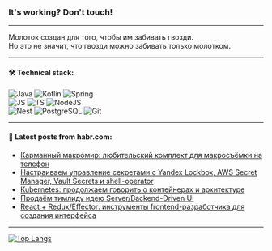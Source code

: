 ### It's working? Don't touch!

---
Молоток создан для того, чтобы им забивать гвозди. <br>
Но это не значит, что гвозди можно забивать только молотком.

---

#### 🛠️ Technical stack:

![Java](https://img.shields.io/badge/Java-informational?logo=Oracle&style=flat&logoColor=white&color=FF4500)
![Kotlin](https://img.shields.io/badge/Kotlin-informational?logo=Kotlin&style=flat&logoColor=white&color=774D97)
![Spring](https://img.shields.io/badge/SpringBoot-informational?logo=SpringBoot&style=flat&logoColor=white&color=6DB33F) <br>
![JS](https://img.shields.io/badge/JS-informational?logo=javaScript&style=flat&logoColor=black&color=F7Df1E)
![TS](https://img.shields.io/badge/TypeScript-informational?logo=typeScript&style=flat&logoColor=black&color=0667A8)
![NodeJS](https://img.shields.io/badge/NodeJS-informational?logo=node.js&style=flat&logoColor=white&color=70A760) <br>
![Nest](https://img.shields.io/badge/NestJS-informational?logo=NestJS&style=flat&logoColor=white&color=E0234E)
![PostgreSQL](https://img.shields.io/badge/PostgreSQL-informational?logo=PostgreSQL&style=flat&logoColor=white&color=DAA520)
![Git](https://img.shields.io/badge/Git-informational?logo=git&style=flat&logoColor=white&color=778899)

___

#### 💬 Latest posts from habr.com:

<!-- BLOG-POST-LIST:START -->
- [Карманный макромир: любительский комплект для макросъёмки на телефон](https://habr.com/ru/companies/timeweb/articles/753296/?utm_source=habrahabr&utm_medium=rss&utm_campaign=753296)
- [Настраиваем управление секретами с Yandex Lockbox, AWS Secret Manager, Vault Secrets и shell-operator](https://habr.com/ru/companies/flant/articles/751656/?utm_source=habrahabr&utm_medium=rss&utm_campaign=751656)
- [Kubernetes: продолжаем говорить о контейнерах и архитектуре](https://habr.com/ru/companies/gazprombank/articles/753622/?utm_source=habrahabr&utm_medium=rss&utm_campaign=753622)
- [Продаём тимлиду идею Server/Backend-Driven UI](https://habr.com/ru/articles/753718/?utm_source=habrahabr&utm_medium=rss&utm_campaign=753718)
- [React + Redux/Effector: инструменты frontend-разработчика для создания интерфейса](https://habr.com/ru/companies/simbirsoft/articles/753682/?utm_source=habrahabr&utm_medium=rss&utm_campaign=753682)
<!-- BLOG-POST-LIST:END -->

---
[![Top Langs](https://github-readme-stats-git-master-advtsetting-gmailcom.vercel.app/api/top-langs/?username=zloylis&langs_count=10&hide_title=false&title_color=e6edf3&size_weight=0.5&count_weight=0.5&layout=compact&hide_border=true&theme=dracula)](https://github.com/zloylis)

<!-- ![GitHub stats](https://github-readme-stats-git-master-advtsetting-gmailcom.vercel.app/api?username=zloylis&show_icons=true&hide_border=true&theme=dracula&hide_title=true&include_all_commits=true&count_private=true&hide=contribs&hide_rank=true) -->
